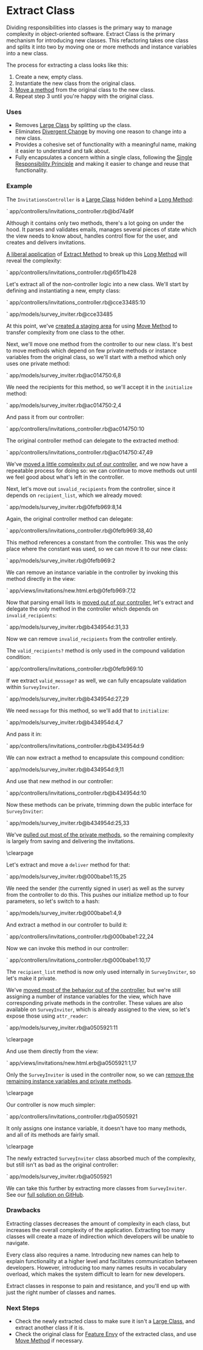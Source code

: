 # Extract Class

Dividing responsibilities into classes is the primary way to manage complexity
in object-oriented software. Extract Class is the primary mechanism for
introducing new classes. This refactoring takes one class and splits it into two
by moving one or more methods and instance variables into a new class.

The process for extracting a class looks like this:

1. Create a new, empty class.
2. Instantiate the new class from the original class.
3. [Move a method](#move-method) from the original class to the new class.
4. Repeat step 3 until you're happy with the original class.

### Uses

* Removes [Large Class](#large-class) by splitting up the class.
* Eliminates [Divergent Change](#divergent-change) by moving one reason to
  change into a new class.
* Provides a cohesive set of functionality with a meaningful name, making it
  easier to understand and talk about.
* Fully encapsulates a concern within a single class, following the [Single
  Responsibility Principle](#single-responsibility-principle) and making it
  easier to change and reuse that functionality.

### Example

The `InvitationsController` is a [Large Class](#large-class) hidden behind a
[Long Method](#long-method):

` app/controllers/invitations_controller.rb@bd74a9f

Although it contains only two methods, there's a lot going on under the hood. It
parses and validates emails, manages several pieces of state which the view needs
to know about, handles control flow for the user, and creates and delivers
invitations.

[A liberal
application](https://github.com/thoughtbot/ruby-science/commit/65f1b428) of
[Extract Method](#extract-method) to break up this [Long Method](#long-method)
will reveal the complexity:

` app/controllers/invitations_controller.rb@65f1b428

Let's extract all of the non-controller logic into a new class. We'll start by
defining and instantiating a new, empty class:

` app/controllers/invitations_controller.rb@cce33485:10

` app/models/survey_inviter.rb@cce33485

At this point, we've [created a staging
area](https://github.com/thoughtbot/ruby-science/commit/cce33485) for using
[Move Method](#move-method) to transfer complexity from one class to the other.

Next, we'll move one method from the controller to our new class. It's best to
move methods which depend on few private methods or instance variables from the
original class, so we'll start with a method which only uses one private method:

` app/models/survey_inviter.rb@ac014750:6,8

We need the recipients for this method, so we'll accept it in the `initialize`
method:

` app/models/survey_inviter.rb@ac014750:2,4

And pass it from our controller:

` app/controllers/invitations_controller.rb@ac014750:10

The original controller method can delegate to the extracted method:

` app/controllers/invitations_controller.rb@ac014750:47,49

We've [moved a little complexity out of our
controller](https://github.com/thoughtbot/ruby-science/commit/ac014750), and we
now have a repeatable process for doing so: we can continue to move methods out
until we feel good about what's left in the controller.

Next, let's move out `invalid_recipients` from the controller, since it depends
on `recipient_list`, which we already moved:

` app/models/survey_inviter.rb@0fefb969:8,14

Again, the original controller method can delegate:

` app/controllers/invitations_controller.rb@0fefb969:38,40

This method references a constant from the controller. This was the only place
where the constant was used, so we can move it to our new class:

` app/models/survey_inviter.rb@0fefb969:2

We can remove an instance variable in the controller by invoking this method
directly in the view:

` app/views/invitations/new.html.erb@0fefb969:7,12

Now that parsing email lists is [moved out of our
controller](https://github.com/thoughtbot/ruby-science/commit/0fefb969), let's
extract and delegate the only method in the controller which depends on
`invalid_recipients`:

` app/models/survey_inviter.rb@b434954d:31,33

Now we can remove `invalid_recipients` from the controller entirely.

The `valid_recipients?` method is only used in the compound validation
condition:

` app/controllers/invitations_controller.rb@0fefb969:10

If we extract `valid_message?` as well, we can fully encapsulate validation
within `SurveyInviter`.

` app/models/survey_inviter.rb@b434954d:27,29

We need `message` for this method, so we'll add that to `initialize`:

` app/models/survey_inviter.rb@b434954d:4,7

And pass it in:

` app/controllers/invitations_controller.rb@b434954d:9

We can now extract a method to encapsulate this compound condition:

` app/models/survey_inviter.rb@b434954d:9,11

And use that new method in our controller:

` app/controllers/invitations_controller.rb@b434954d:10

Now these methods can be private, trimming down the public interface for
`SurveyInviter`:

` app/models/survey_inviter.rb@b434954d:25,33

We've [pulled out most of the private
methods](https://github.com/thoughtbot/ruby-science/commit/b434954d), so the
remaining complexity is largely from saving and delivering the invitations.

\clearpage

Let's extract and move a `deliver` method for that:

` app/models/survey_inviter.rb@000babe1:15,25

We need the sender (the currently signed in user) as well as the survey from the
controller to do this. This pushes our initialize method up to four parameters,
so let's switch to a hash:

` app/models/survey_inviter.rb@000babe1:4,9

And extract a method in our controller to build it:

` app/controllers/invitations_controller.rb@000babe1:22,24

Now we can invoke this method in our controller:

` app/controllers/invitations_controller.rb@000babe1:10,17

The `recipient_list` method is now only used internally in `SurveyInviter`, so
let's make it private.

We've [moved most of the behavior out of the
controller](https://github.com/thoughtbot/ruby-science/commit/000babe1), but
we're still assigning a number of instance variables for the view, which have
corresponding private methods in the controller. These values are also available
on `SurveyInviter`, which is already assigned to the view, so let's expose those
using `attr_reader`:

` app/models/survey_inviter.rb@a0505921:11

\clearpage

And use them directly from the view:

` app/views/invitations/new.html.erb@a0505921:1,17

Only the `SurveyInviter` is used in the controller now, so we can [remove the
remaining instance variables and private
methods](https://github.com/thoughtbot/ruby-science/commit/a0505921).

\clearpage

Our controller is now much simpler:

` app/controllers/invitations_controller.rb@a0505921

It only assigns one instance variable, it doesn't have too many methods, and all
of its methods are fairly small.

\clearpage

The newly extracted `SurveyInviter` class absorbed much of the complexity, but
still isn't as bad as the original controller:

` app/models/survey_inviter.rb@a0505921

We can take this further by extracting more classes from `SurveyInviter`. See
our [full solution on
GitHub](https://github.com/thoughtbot/ruby-science/commit/fd6cd8d5).

### Drawbacks

Extracting classes decreases the amount of complexity in each class, but
increases the overall complexity of the application. Extracting too many classes
will create a maze of indirection which developers will be unable to navigate.

Every class also requires a name. Introducing new names can help to
explain functionality at a higher level and facilitates communication between
developers. However, introducing too many names results in vocabulary overload,
which makes the system difficult to learn for new developers.

Extract classes in response to pain and resistance, and you'll end up with just
the right number of classes and names.

### Next Steps

* Check the newly extracted class to make sure it isn't a [Large
  Class](#large-class), and extract another class if it is.
* Check the original class for [Feature Envy](#feature-envy) of the extracted
  class, and use [Move Method](#move-method) if necessary.
